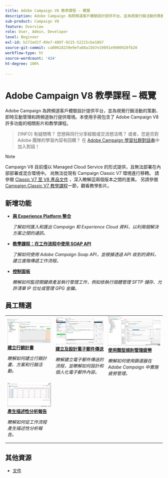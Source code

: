```yaml
---
title: Adobe Campaign V8 教學課程 – 概覽
description: Adobe Campaign 為跨頻道客戶體驗設計提供平台，並為視覺行銷活動的策劃、即時互動管理和跨頻道執行提供環境。本使用手冊包含了 Adobe Campaign Standard 許多功能的相關影片和教學課程。
sub-product: Campaign V8
feature: Overview
role: User, Admin, Developer
level: Beginner
exl-id: b272ed1f-89e7-489f-9215-52215cbe18b7
source-git-commit: ca00618239e9efa68a15b7e19891e9900920fb20
workflow-type: ht
source-wordcount: '424'
ht-degree: 100%

---
```


# Adobe Campaign V8 教學課程 – 概覽

Adobe Campaign 為跨頻道客戶體驗設計提供平台，並為視覺行銷活動的策劃、即時互動管理和跨頻道執行提供環境。本使用手冊包含了 Adobe Campaign V8 許多功能的相關影片和教學課程。

>[!INFO]
> 有疑問嗎？ 您想與同行分享經驗或交流想法嗎？ 或者，您是否對 Adobe 團隊的學習內容有回饋？ 在 [Adobe Campaign 學習社群對話串](https://experienceleaguecommunities.adobe.com/t5/adobe-campaign-classic/join-the-discussion-around-adobe-campaign-learning/td-p/419096)中加入對話！

>[!NOTE]
> Campaign V8 目前僅以 Managed Cloud Service 的形式提供，且無法部署在內部部署或混合環境中。 尚無法從現有 Campaign Classic V7 環境進行移轉。
>請參閱 [Classic V7 至 V8 產品文件](https://experienceleague.adobe.com/docs/campaign/campaign-v8/start/capability-matrix.html?lang=zh-Hant) ，深入瞭解這兩個版本之間的差異。 另請參閱 [Campaign Classic V7 教學課程](https://experienceleague.adobe.com/docs/campaign-classic-learn/tutorials/overview.html?lang=zh-Hant)一節，觀看教學影片。

## 新增功能

* **[與 Experience Platform 整合](https://experienceleague.adobe.com/docs/campaign-learn/integrate-with-experience-platform/overview.html?lang=zh-Hant)**

   *了解如何匯入和匯出 Campaign 和 Experience Cloud 資料，以利兩個解決方案之間的通訊。*

* **[教學課程：在工作流程中使用 SOAP API](https://experienceleague.adobe.com/docs/campaign-learn/using-soap-apis/introduction.html?lang=zh-Hant)**

   *了解如何使用 Adobe Campaign Soap API，並根據透過 API 收到的資料，建立進階傳遞工作流程。*

* **[控制面板](https://experienceleague.adobe.com/docs/campaign-learn/control-panel/control-panel-overview.html?lang=zh-Hant)**

   *瞭解如何監控關鍵資產並執行管理工作，例如依執行個體管理 SFTP 儲存、允許清單 IP 位址或管理 GPG 金鑰。*

## 員工精選

<table>
<tr>
  <td>
    <a href="/help/get-started/create-a-marketing-plan-programs-and-campaigns.md">
      <img alt="建立行銷計畫、方案和行銷活動 (影片)" src="./assets/333810.jpg"/>
    </a>
    <div>
      <a href="/help/get-started/create-a-marketing-plan-programs-and-campaigns.md">
    <strong>建立行銷計畫</strong>
    </a>
    </div>
    <p>
    <em>瞭解如何建立行銷計畫、方案和行銷活動。</em>
    <p>
  </td>
   <td>
    <a href="./content-creation/create-and-design-email-deliveries.md">
      <img alt="建立和設計電子郵件傳送 (影片)" src="./assets/333476.jpg" />
    </a>
    <div>
      <a href="./content-creation/create-and-design-email-deliveries.md">
    <strong>建立及設計電子郵件傳送</strong>
    </a>
    </div> 
    <p>
    <em>瞭解建立電子郵件傳送的流程，並瞭解如何設計和個人化電子郵件內容。</em>
    <p>
  </td>
  <td>
    <a href="./send-messages/fatigue-management/typology-rules-for-fatigue-management.md">
      <img alt="使用類型規則管理疲勞 (影片)" src="./assets/333787.jpg" />
    </a>
    <div>
      <a href="./send-messages/fatigue-management/typology-rules-for-fatigue-management.md">
    <strong>使用類型規則管理疲勞</strong>
    </a>
    </div>
    <p>
    <em>瞭解如何使用篩選器在 Adobe Campaign 中實施疲勞管理。</em>
    <p>
  </td>
</tr>
<tr>
</td>
  <td>
    <a href="./reporting/generate-a-descriptive-analysis-report.md">
      <img alt="產生描述性分析報告" src="./assets/333994.jpg" />
    </a>
    <div>
      <a href="./reporting/generate-a-descriptive-analysis-report.md">
    <strong>產生描述性分析報告</strong>
    </a>
    </div>
    <p>
    <em>瞭解如何從工作流程產生描述性分析報告。</em>
    <p>
  </td>

</table>

## 其他資源

* [文件](https://experienceleague.adobe.com/docs/campaign-v8.html?lang=zh-Hant)
